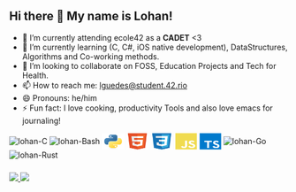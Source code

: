 ## Hi there 👋 My name is Lohan!

- 🔭 I’m currently attending ecole42 as a **CADET** <3 
- 🌱 I’m currently learning (C, C#, iOS native development), DataStructures, Algorithms and Co-working methods.
- 👯 I’m looking to collaborate on FOSS, Education Projects and Tech for Health.
- 📫 How to reach me: lguedes@student.42.rio
- 😄 Pronouns: he/him
- ⚡ Fun fact: I love cooking, productivity Tools and also love emacs for journaling!

<div style="display: inline_block">
  <img align="center" alt="lohan-C" height="30" width="40" src="https://cdn.jsdelivr.net/gh/devicons/devicon/icons/c/c-original.svg">
  <img align="center" alt="lohan-Bash" height="35" width="45" src="https://cdn.jsdelivr.net/gh/devicons/devicon/icons/bash/bash-original.svg">
  <img align="center" alt="lohan-Python" height="30" width="40" src="https://raw.githubusercontent.com/devicons/devicon/master/icons/python/python-original.svg">
  <img align="center" alt="lohan-HTML" height="30" width="40" src="https://raw.githubusercontent.com/devicons/devicon/master/icons/html5/html5-original.svg">
  <img align="center" alt="lohan-CSS" height="30" width="40" src="https://raw.githubusercontent.com/devicons/devicon/master/icons/css3/css3-original.svg">
  <img align="center" alt="lohan-Js" height="30" width="40" src="https://raw.githubusercontent.com/devicons/devicon/master/icons/javascript/javascript-plain.svg">
  <img align="center" alt="lohan-Ts" height="30" width="40" src="https://raw.githubusercontent.com/devicons/devicon/master/icons/typescript/typescript-plain.svg">
  <img align="center" alt="lohan-Go" height="30" width="40" src="https://cdn.jsdelivr.net/gh/devicons/devicon/icons/go/go-original.svg">
  <img align="center" alt="lohan-Rust" height="35" width="45" src="https://cdn.jsdelivr.net/gh/devicons/devicon/icons/rust/rust-plain.svg">
</div>

###

<div>
    <a href="github.com/LohanGuedes" />
    <img height="200em" src="https://github-readme-stats.vercel.app/api?username=LohanGuedes&show_icons=true&theme=gruvbox" />
    <img height="200em" src="https://github-readme-stats.vercel.app/api/top-langs/?username=LohanGuedes&layout=compact&theme=gruvbox" />
</div>

